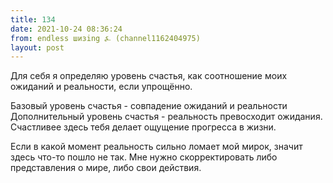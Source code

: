 ```yaml
---
title: 134
date: 2021-10-24 08:36:24
from: endless шизing ⍼ (channel1162404975)
layout: post
---
```


Для себя я определяю уровень счастья, как соотношение моих ожиданий и реальности, если упрощённо.

Базовый уровень счастья - совпадение ожиданий и реальности
Дополнительный уровень счастья - реальность превосходит ожидания. Счастливее здесь тебя делает ощущение прогресса в жизни.

Если в какой момент реальность сильно ломает мой мирок, значит здесь что-то пошло не так. Мне нужно скорректировать либо представления о мире, либо свои действия.
